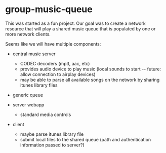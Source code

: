 group-music-queue
=================

This was started as a fun project.  Our goal was to create a network resource that will play a shared music queue 
that is populated by one or more network clients.


Seems like we will have multiple components:

 - central music server
 	- CODEC decoders (mp3, aac, etc)
 	- provides audio device to play music (local sounds to start -- future: allow connection to airplay devices)
 	- may be able to parse all available songs on the network by sharing itunes library files
 
 - generic queue
 
 - server webapp
 	- standard media controls
 
 - client 
 	- maybe parse itunes library file
 	- submit local files to the shared queue (path and authentication information passed to server?)   
